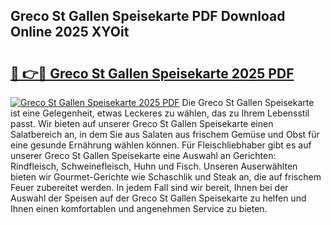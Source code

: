 ## Greco St Gallen Speisekarte PDF Download Online 2025 XYOit

# <h2><a href="http://gcebud5.nevu.top/?p=Greco+St+Gallen+Speisekarte">🔗 👉🔴 Greco St Gallen Speisekarte 2025 PDF</a></h2>

[![Greco St Gallen Speisekarte 2025 PDF](https://i.imgur.com/dBaPXMq.png)](http://gcebud5.nevu.top/?p=Greco+St+Gallen+Speisekarte)
Die Greco St Gallen Speisekarte ist eine Gelegenheit, etwas Leckeres zu wählen, das zu Ihrem Lebensstil passt. Wir bieten auf unserer Greco St Gallen Speisekarte einen Salatbereich an, in dem Sie aus Salaten aus frischem Gemüse und Obst für eine gesunde Ernährung wählen können. Für Fleischliebhaber gibt es auf unserer Greco St Gallen Speisekarte eine Auswahl an Gerichten: Rindfleisch, Schweinefleisch, Huhn und Fisch. Unseren Auserwählten bieten wir Gourmet-Gerichte wie Schaschlik und Steak an, die auf frischem Feuer zubereitet werden. In jedem Fall sind wir bereit, Ihnen bei der Auswahl der Speisen auf der Greco St Gallen Speisekarte zu helfen und Ihnen einen komfortablen und angenehmen Service zu bieten.
